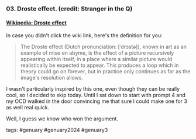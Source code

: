 ### 03. Droste effect. (credit: Stranger in the Q)
#### [Wikipedia: Droste effect](https://en.wikipedia.org/wiki/Droste_effect)

In case you didn't click the wiki link, here's the definition for you:
> The Droste effect (Dutch pronunciation: [ˈdrɔstə]), known in art as an example of mise en abyme, is the effect of a picture recursively appearing within itself, in a place where a similar picture would realistically be expected to appear. This produces a loop which in theory could go on forever, but in practice only continues as far as the image's resolution allows.

I wasn't particularly inspired by this one, even though they can be really cool, so I decided to skip today.
Until I sat down to start with prompt 4 and my OCD walked in the door convincing me that sure I could make one for 3 as well real quick.

Well, I guess we know who won the argument.

tags: #genuary #genuary2024 #genuary3